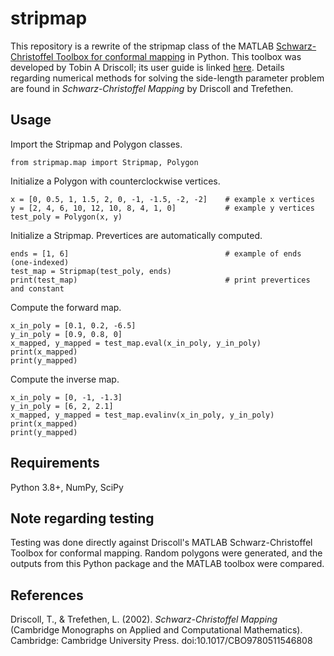 # stripmap 

This repository is a rewrite of the stripmap class of the MATLAB [Schwarz-Christoffel Toolbox for conformal mapping](https://github.com/tobydriscoll/sc-toolbox) in Python. This toolbox was developed by Tobin A Driscoll; its user guide is linked [here](https://tobydriscoll.net/project/sc-toolbox/guide.pdf). Details regarding numerical methods for solving the side-length parameter problem are found in *Schwarz-Christoffel Mapping* by Driscoll and Trefethen. 

## Usage
Import the Stripmap and Polygon classes.
```
from stripmap.map import Stripmap, Polygon
```

Initialize a Polygon with counterclockwise vertices.
```
x = [0, 0.5, 1, 1.5, 2, 0, -1, -1.5, -2, -2]    # example x vertices
y = [2, 4, 6, 10, 12, 10, 8, 4, 1, 0]           # example y vertices
test_poly = Polygon(x, y)
```

Initialize a Stripmap. Prevertices are automatically computed.
```
ends = [1, 6]                                   # example of ends (one-indexed)
test_map = Stripmap(test_poly, ends)
print(test_map)                                 # print prevertices and constant
```

Compute the forward map.
```
x_in_poly = [0.1, 0.2, -6.5]
y_in_poly = [0.9, 0.8, 0]
x_mapped, y_mapped = test_map.eval(x_in_poly, y_in_poly)
print(x_mapped)
print(y_mapped)
```

Compute the inverse map.
```
x_in_poly = [0, -1, -1.3]
y_in_poly = [6, 2, 2.1]
x_mapped, y_mapped = test_map.evalinv(x_in_poly, y_in_poly)
print(x_mapped)
print(y_mapped)
```

## Requirements

Python 3.8+, NumPy, SciPy

## Note regarding testing

Testing was done directly against Driscoll's MATLAB Schwarz-Christoffel Toolbox for conformal mapping. 
Random polygons were generated, and the outputs from this Python package and the MATLAB toolbox were compared.

## References 

Driscoll, T., & Trefethen, L. (2002). *Schwarz-Christoffel Mapping* (Cambridge Monographs on Applied and Computational Mathematics). Cambridge: Cambridge University Press. doi:10.1017/CBO9780511546808